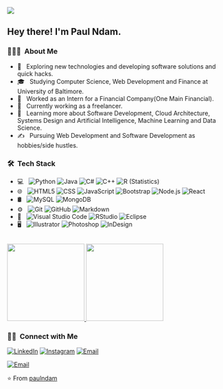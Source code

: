<img src="https://cdn.pixabay.com/photo/2018/09/16/22/08/software-3682509_960_720.jpg">

<h2> Hey there! I'm Paul Ndam.</h2>

<h3> 👨🏻‍💻 &nbsp;About Me </h3>

- 🤔 &nbsp; Exploring new technologies and developing software solutions and quick hacks.
- 🎓 &nbsp; Studying Computer Science, Web Development and Finance at University of Baltimore.
- 💼 &nbsp; Worked as an Intern for a Financial Company(One Main Financial).
- 💼 &nbsp; Currently working as a freelancer.
- 🌱 &nbsp; Learning more about Software Development, Cloud Architecture, Systems Design and Artificial Intelligence, Machine Learning and Data Science.
- ✍️ &nbsp; Pursuing Web Development and Software Development as hobbies/side hustles.

<h3> 🛠 &nbsp;Tech Stack</h3>

- 💻 &nbsp;
  ![Python](https://img.shields.io/badge/-Python-333333?style=flat&logo=python)
  ![Java](https://img.shields.io/badge/-Java-333333?style=flat&logo=Java&logoColor=007396)
  ![C#](https://img.shields.io/badge/C%23-C--sharp-blue?style=flat-square&logo=appveyor)
  ![C++](https://img.shields.io/badge/-C++-333333?style=flat&logo=C%2B%2B&logoColor=00599C)
  ![R (Statistics)](https://img.shields.io/badge/-R-333333?style=flat&logo=R&logoColor=276DC3)
- 🌐 &nbsp;
  ![HTML5](https://img.shields.io/badge/-HTML5-333333?style=flat&logo=HTML5)
  ![CSS](https://img.shields.io/badge/-CSS-333333?style=flat&logo=CSS3&logoColor=1572B6)
  ![JavaScript](https://img.shields.io/badge/-JavaScript-333333?style=flat&logo=javascript)
  ![Bootstrap](https://img.shields.io/badge/-Bootstrap-333333?style=flat&logo=bootstrap&logoColor=563D7C)
  ![Node.js](https://img.shields.io/badge/-Node.js-333333?style=flat&logo=node.js)
  ![React](https://img.shields.io/badge/-React-333333?style=flat&logo=react)
- 🛢 &nbsp;
  ![MySQL](https://img.shields.io/badge/-MySQL-333333?style=flat&logo=mysql)
  ![MongoDB](https://img.shields.io/badge/-MongoDB-333333?style=flat&logo=mongodb)
- ⚙️ &nbsp;
  ![Git](https://img.shields.io/badge/-Git-333333?style=flat&logo=git)
  ![GitHub](https://img.shields.io/badge/-GitHub-333333?style=flat&logo=github)
  ![Markdown](https://img.shields.io/badge/-Markdown-333333?style=flat&logo=markdown)
- 🔧 &nbsp;
  ![Visual Studio Code](https://img.shields.io/badge/-Visual%20Studio%20Code-333333?style=flat&logo=visual-studio-code&logoColor=007ACC)
  ![RStudio](https://img.shields.io/badge/-RStudio-333333?style=flat&logo=rstudio)
  ![Eclipse](https://img.shields.io/badge/-Eclipse-333333?style=flat&logo=eclipse-ide&logoColor=2C2255)
- 🖥 &nbsp;
  ![Illustrator](https://img.shields.io/badge/-Illustrator-333333?style=flat&logo=adobe-illustrator)
  ![Photoshop](https://img.shields.io/badge/-Photoshop-333333?style=flat&logo=adobe-photoshop)
  ![InDesign](https://img.shields.io/badge/-InDesign-333333?style=flat&logo=adobe-indesign)

<br/>

<a href="https://github.com/paulndam">
  <img height="180em" src="https://github-readme-stats.vercel.app/api?username=paulndam&theme=buefy&show_icons=true" />
  <img height="180em" src="https://github-readme-stats.vercel.app/api/top-langs/?username=paulndam&theme=buefy&layout=compact" />
</a>

<br/>

<h3> 🤝🏻 &nbsp;Connect with Me </h3>

<p align="center">

<a href="www.linkedin.com/in/paul-ndam-a3a38114a"><img alt="LinkedIn" src="https://img.shields.io/badge/LinkedIn-paulndam%20Paul%20Ndam-blue?style=flat-square&logo=linkedin"></a>
<a href="https://www.instagram.com/paulblue536/"><img alt="Instagram" src="https://img.shields.io/badge/Instagram-paulndam?style=flat-square&logo=instagram"></a>
<a href="njoyablue43@gmail.com"><img alt="Email" src="https://img.shields.io/badge/Email-njoyablue43@gmail.com-blue?style=flat-square&logo=gmail"></a>
</p>
<a href="paul.ndam@ubalt.edu"><img alt="Email" src="https://img.shields.io/badge/Email-paul.ndam@ubalt.edu-blue?style=flat-square&logo=gmail"></a>
</p>

⭐️ From [paulndam](https://github.com/paulndam)
